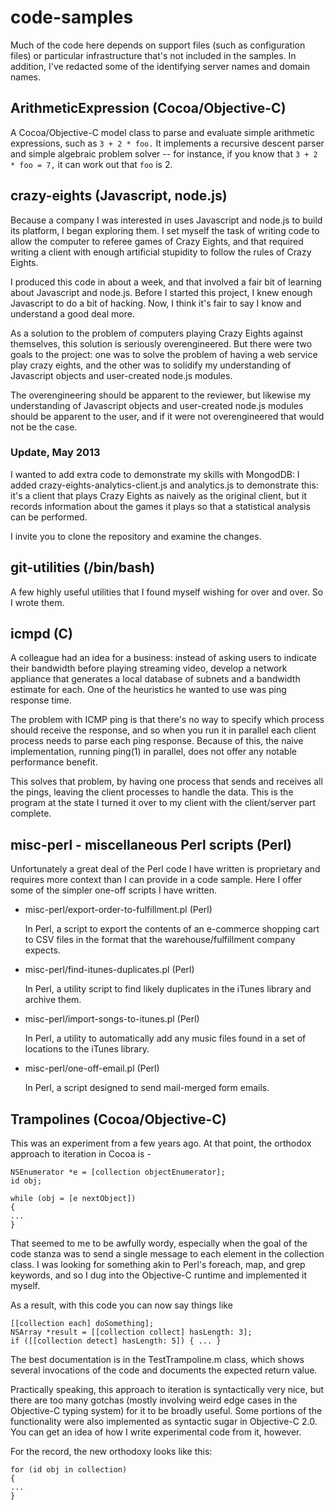 code-samples
============

Much of the code here depends on support files (such as
configuration files) or particular infrastructure that's not
included in the samples.  In addition, I've redacted some of
the identifying server names and domain names.

ArithmeticExpression (Cocoa/Objective-C)
----------------------------------------

A Cocoa/Objective-C model class to parse and evaluate simple
arithmetic expressions, such as `3 + 2 * foo.` It implements
a recursive descent parser and simple algebraic problem
solver -- for instance, if you know that `3 + 2 * foo = 7,`
it can work out that `foo` is 2.

crazy-eights (Javascript, node.js)
----------------------------------

Because a company I was interested in uses Javascript and
node.js to build its platform, I began exploring them.  I
set myself the task of writing code to allow the computer to
referee games of Crazy Eights, and that required writing a
client with enough artificial stupidity to follow the rules
of Crazy Eights.

I produced this code in about a week, and that involved a
fair bit of learning about Javascript and node.js. Before I
started this project, I knew enough Javascript to do a bit
of hacking.  Now, I think it's fair to say I know and
understand a good deal more.

As a solution to the problem of computers playing Crazy
Eights against themselves, this solution is seriously
overengineered.  But there were two goals to the project:
one was to solve the problem of having a web service play
crazy eights, and the other was to solidify my understanding
of Javascript objects and user-created node.js modules.

The overengineering should be apparent to the reviewer, but
likewise my understanding of Javascript objects and
user-created node.js modules should be apparent to the user,
and if it were not overengineered that would not be the
case.

### Update, May 2013    

I wanted to add extra code to demonstrate my skills with
MongodDB: I added crazy-eights-analytics-client.js and
analytics.js to demonstrate this: it's a client that plays
Crazy Eights as naively as the original client, but it
records information about the games it plays so that a
statistical analysis can be performed. 

I invite you to clone the repository and examine the changes.  

git-utilities (/bin/bash)
-------------------------

A few highly useful utilities that I found myself wishing for over and
over.  So I wrote them.
    
icmpd (C)
---------

A colleague had an idea for a business: instead of asking
users to indicate their bandwidth before playing streaming
video, develop a network appliance that generates a local
database of subnets and a bandwidth estimate for each. One
of the heuristics he wanted to use was ping response time.

The problem with ICMP ping is that there's no way to specify
which process should receive the response, and so when you
run it in parallel each client process needs to parse each
ping response.  Because of this, the naive implementation,
running ping(1) in parallel, does not offer any notable
performance benefit.

This solves that problem, by having one process that sends
and receives all the pings, leaving the client processes to
handle the data.  This is the program at the state I turned
it over to my client with the client/server part complete.

misc-perl - miscellaneous Perl scripts (Perl)
---------------------------------------------

Unfortunately a great deal of the Perl code I have written
is proprietary and requires more context than I can provide
in a code sample.  Here I offer some of the simpler one-off
scripts I have written.

  * misc-perl/export-order-to-fulfillment.pl (Perl)

    In Perl, a script to export the contents of an
    e-commerce shopping cart to CSV files in the format that
    the warehouse/fulfillment company expects.

  * misc-perl/find-itunes-duplicates.pl (Perl)

    In Perl, a utility script to find likely duplicates in
    the iTunes library and archive them.

  * misc-perl/import-songs-to-itunes.pl (Perl)

    In Perl, a utility to automatically add any music files
    found in a set of locations to the iTunes library.

  * misc-perl/one-off-email.pl (Perl)

    In Perl, a script designed to send mail-merged form
    emails.

Trampolines (Cocoa/Objective-C)
-------------------------------

This was an experiment from a few years ago. At that point,
the orthodox approach to iteration in Cocoa is -
    
    NSEnumerator *e = [collection objectEnumerator];
    id obj; 
    
    while (obj = [e nextObject]) 
    {
    ... 
    }
    
That seemed to me to be awfully wordy, especially when the
goal of the code stanza was to send a single message to each
element in the collection class.  I was looking for
something akin to Perl's foreach, map, and grep keywords,
and so I dug into the Objective-C runtime and implemented it
myself.

As a result, with this code you can now say things like

    [[collection each] doSomething];
    NSArray *result = [[collection collect] hasLength: 3];
    if ([[collection detect] hasLength: 5]) { ... }
    
The best documentation is in the TestTrampoline.m class,
which shows several invocations of the code and documents
the expected return value.

Practically speaking, this approach to iteration is
syntactically very nice, but there are too many gotchas
(mostly involving weird edge cases in the Objective-C typing
system) for it to be broadly useful.  Some portions of the
functionality were also implemented as syntactic sugar in
Objective-C 2.0.  You can get an idea of how I write
experimental code from it, however.

For the record, the new orthodoxy looks like this:

    for (id obj in collection)
    {
    ...
    }

